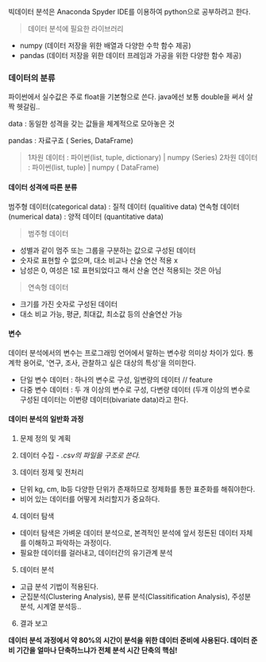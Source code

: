 <p>빅데이터 분석은 Anaconda Spyder IDE를 이용하여 python으로 공부하려고 한다.</p>
<blockquote>
<p>데이터 분석에 필요한 라이브러리</p>
</blockquote>
<ul>
<li>numpy (데이터 저장을 위한 배열과 다양한 수학 함수 제공)</li>
<li>pandas (데이터 저장을 위한 데이터 프레임과 가공을 위한 다양한 함수 제공)</li>
</ul>
<h3 id="데이터의-분류">데이터의 분류</h3>
<p>파이썬에서 실수값은 주로 float을 기본형으로 쓴다.
java에선 보통 double을 써서 살짝 헷갈림..</p>
<p>data : 동일한 성격을 갖는 값들을 체계적으로 모아놓은 것</p>
<p>pandas : 자료구죠 ( Series, DataFrame)</p>
<blockquote>
<p>1차원 데이터 : 파이썬(list, tuple, dictionary) | numpy (Series)
2차원 데이터 : 파이썬(list, tuple) | numpy ( DataFrame)</p>
</blockquote>
<h4 id="데이터-성격에-따른-분류">데이터 성격에 따른 분류</h4>
<p>범주형 데이터(categorical data) : 질적 데이터 (qualitive data)
연속형 데이터(numerical data) : 양적 데이터 (quantitative data)</p>
<blockquote>
<p>범주형 데이터</p>
</blockquote>
<ul>
<li>성별과 같이 멈주 또는 그룹을 구분하는 값으로 구성된 데이터</li>
<li>숫자로 표현할 수 없으며, 대소 비교나 산술 연산 적용 x</li>
<li>남성은 0, 여성은 1로 표현되었다고 해서 산술 연산 적용되는 것은 아님</li>
</ul>
<blockquote>
<p>연속형 데이터</p>
</blockquote>
<ul>
<li>크기를 가진 숫자로 구성된 데이터</li>
<li>대소 비교 가능, 평균, 최대값, 최소값 등의 산술연산 가능</li>
</ul>
<h4 id="변수">변수</h4>
<p>데이터 분석에서의 변수는 프로그래밍 언어에서 말하는 변수랑 의미상 차이가 있다.
통계학 용어로, '연구, 조사, 관찰하고 싶은 대상의 특성'을 의미한다.</p>
<ul>
<li>단일 변수 데이터 : 하나의 변수로 구성, 일변량의 데이터 // feature</li>
<li>다중 변수 데이터 : 두 개 이상의 변수로 구성, 다변량 데이터 (두개 이상의 변수로 구성된 데이터는 이변량 데이터(bivariate data)라고 한다.</li>
</ul>
<h4 id="데이터-분석의-일반화-과정">데이터 분석의 일반화 과정</h4>
<ol>
<li><p>문제 정의 및 계획</p>
</li>
<li><p>데이터 수집 <em>- .csv의 파일을 구조로 쓴다.</em></p>
</li>
<li><p>데이터 정제 및 전처리</p>
</li>
</ol>
<ul>
<li>단위 kg, cm, lb등 다양한 단위가 존재하므로 정제화를 통한 표준화를 해줘야한다.</li>
<li>비어 있는 데이터를 어떻게 처리할지가 중요하다.</li>
</ul>
<ol start="4">
<li>데이터 탐색</li>
</ol>
<ul>
<li>데이터 탐색은 가벼운 데이터 분석으로, 본격적인 분석에 앞서 정돈된 데이터 자체를 이해하고 파악하는 과정이다.</li>
<li>필요한 데이터를 걸러내고, 데이터간의 유기관계 분석</li>
</ul>
<ol start="5">
<li>데이터 분석</li>
</ol>
<ul>
<li>고급 분석 기법이 적용된다.</li>
<li>군집분석(Clustering Analysis), 분류 분석(Classitification Analysis), 주성분 분석, 시계열 분석등..</li>
</ul>
<ol start="6">
<li>결과 보고</li>
</ol>
<p><strong>데이터 분석 과정에서 약 80%의 시간이 분석을 위한 데이터 준비에 사용된다.
데이터 준비 기간을 얼마나 단축하느냐가 전체 분석 시간 단축의 핵심!</strong></p>